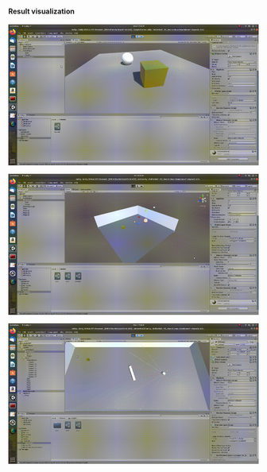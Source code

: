 #### **Result visualization**

![result](gifs/rollball.gif)

![agv](gifs/agv_free_space.gif)

![obstacle avoidance](gifs/agv_obstacle.gif)
